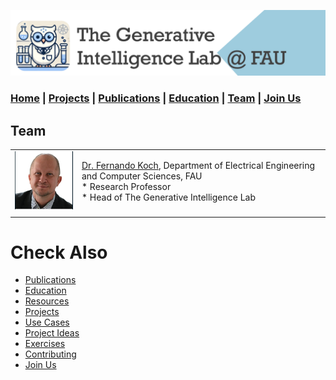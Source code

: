 ![GeniLab-banner](./images/genilab-banner.png)

### [Home](README.md) | [Projects](PROJECTS.md) | [Publications](KNOWLEDGE.md#publications) | [Education](KNOWLEDGE.md#education) | [Team](PEOPLE.md) |  [Join Us](JOIN.md)



## Team

| | |
| :- | :- |  
| ![](./images/people/fkoch-headshot.png) | [Dr. Fernando Koch](http://www.fernandokoch.me), Department of Electrical Engineering and Computer Sciences, FAU <br/> * Research Professor <br/> * Head of The Generative Intelligence Lab | 
| | | 


<!---
## Ph.D. Students

## Master Students

## Undergrad Students

## External Collaborators
--->

# Check Also

* [Publications](KNOWLEDGE.md#publications)
* [Education](KNOWLEDGE.md#education)
* [Resources](PROJECTS.md#resources)
* [Projects](PROJECTS.md)
* [Use Cases](PROJECTS.md#use-cases)
* [Project Ideas](JOIN.md#project-ideas)
* [Exercises](EXERCISES.md)
* [Contributing](CONTRIBUTE.md)
* [Join Us](JOIN.md)

